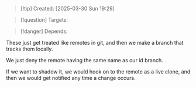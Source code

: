 
>[!tip] Created: [2025-03-30 Sun 19:29]

>[!question] Targets: 

>[!danger] Depends: 

These just get treated like remotes in git, and then we make a branch that tracks them locally.

We just deny the remote having the same name as our id branch.

If we want to shadow it, we would hook on to the remote as a live clone, and then we would get notified any time a change occurs.